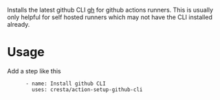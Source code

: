 Installs the latest github CLI [gh](https://github.com/cli/cli) for github actions
runners.  This is usually only helpful for self hosted runners which may not
have the CLI installed already.

# Usage

Add a step like this
```
      - name: Install github CLI
        uses: cresta/action-setup-github-cli
```
